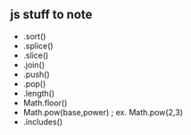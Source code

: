 ## js stuff to note

- .sort()
- .splice()
- .slice()
- .join()
- .push()
- .pop()
- .length()
- Math.floor()
- Math.pow(base,power) ; ex. Math.pow(2,3)
- .includes()

